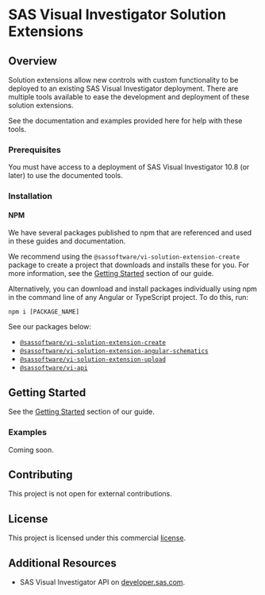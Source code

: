 # SAS Visual Investigator Solution Extensions

## Overview

Solution extensions allow new controls with custom functionality to be deployed to an existing SAS Visual Investigator deployment. There are multiple tools available to ease the development and deployment of these solution extensions.

See the documentation and examples provided here for help with these tools.

### Prerequisites

You must have access to a deployment of SAS Visual Investigator 10.8 (or later) to use the documented tools.

### Installation

#### NPM

We have several packages published to npm that are referenced and used in these guides and documentation.

We recommend using the ``@sassoftware/vi-solution-extension-create`` package to create a project that downloads and installs these for you. For more information, see the [Getting Started](documentation/guides) section of our guide.

Alternatively, you can download and install packages individually using npm in the command line of any Angular or TypeScript project. To do this, run:

````shell
npm i [PACKAGE_NAME]
````

See our packages below:

* [``@sassoftware/vi-solution-extension-create``](https://www.npmjs.com/package/@sassoftware/vi-solution-extension-create)
* [``@sassoftware/vi-solution-extension-angular-schematics``](https://www.npmjs.com/package/@sassoftware/vi-solution-extension-angular-schematics)
* [``@sassoftware/vi-solution-extension-upload``](https://www.npmjs.com/package/@sassoftware/vi-solution-extension-upload)
* [``@sassoftware/vi-api``](https://www.npmjs.com/package/@sassoftware/vi-api)

## Getting Started

See the [Getting Started](documentation/guides) section of our guide.


### Examples

Coming soon.

## Contributing

This project is not open for external contributions.

## License

This project is licensed under this commercial [license](LICENSE.txt).

## Additional Resources

* SAS Visual Investigator API on [developer.sas.com](https://developer.sas.com/apis/vi/apiDocs/).

